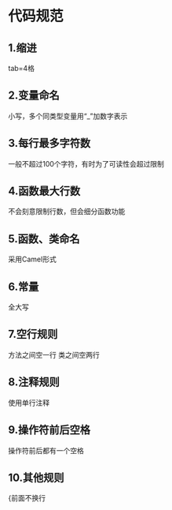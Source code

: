 # 代码规范
## 1.缩进
tab=4格
## 2.变量命名
小写，多个同类型变量用“_”加数字表示
## 3.每行最多字符数
一般不超过100个字符，有时为了可读性会超过限制
## 4.函数最大行数
不会刻意限制行数，但会细分函数功能
## 5.函数、类命名
采用Camel形式
## 6.常量
全大写
## 7.空行规则
方法之间空一行
类之间空两行
## 8.注释规则
使用单行注释
## 9.操作符前后空格
操作符前后都有一个空格
## 10.其他规则
{前面不换行
